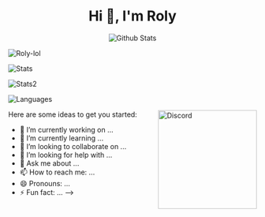 <h1 align="center">Hi 👋, I'm Roly</h1>
<p align="center">
  <img src="https://github-widgetbox.vercel.app/api/profile?username=Roly-lol&data=followers,repositories,stars,commits&theme=darkmode" alt="Github Stats" />
</p>
<p> <img src="https://komarev.com/ghpvc/?username=Roly-lol&label=Profile%20views&color=0e75b6&style=flat" alt="Roly-lol" /> </p>
<p> <img alt="Stats" src="https://github-readme-stats.vercel.app/api?username=Roly-lol&count_private=true&show_icons=true&show_icons=true&theme=dracula" /> </p>
<p> <img alt="Stats2" src="https://github-readme-streak-stats.herokuapp.com/?user=Roly-lol&theme=dracula" /> </p>
<p> <img alt="Languages" src="https://github-readme-stats.vercel.app/api/top-langs/?username=Roly-lol&layout=compact&langs_count=10&show_icons=true&theme=dracula" /> </p>
<!-- <p > -->
<a href="https://discord.com/users/997107672048484442"><img align="right" height="200px"src="https://lanyard.cnrad.dev/api/997107672048484442?borderRadius=20px&bg=00000000" alt="Discord" /></a>
<!-- <p > -->

Here are some ideas to get you started:

- 🔭 I’m currently working on ...
- 🌱 I’m currently learning ...
- 👯 I’m looking to collaborate on ...
- 🤔 I’m looking for help with ...
- 💬 Ask me about ...
- 📫 How to reach me: ...
- 😄 Pronouns: ...
- ⚡ Fun fact: ...
-->
